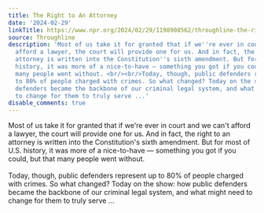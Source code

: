 ```yaml
---
title: The Right to An Attorney
date: '2024-02-29'
linkTitle: https://www.npr.org/2024/02/29/1198908562/throughline-the-right-to-an-attorney
source: Throughline
description: 'Most of us take it for granted that if we''re ever in court and we can''t
  afford a lawyer, the court will provide one for us. And in fact, the right to an
  attorney is written into the Constitution''s sixth amendment. But for most of U.S.
  history, it was more of a nice-to-have — something you got if you could, but that
  many people went without. <br/><br/>Today, though, public defenders represent up
  to 80% of people charged with crimes. So what changed? Today on the show: how public
  defenders became the backbone of our criminal legal system, and what might need
  to change for them to truly serve ...'
disable_comments: true
---
```

Most of us take it for granted that if we're ever in court and we can't afford a lawyer, the court will provide one for us. And in fact, the right to an attorney is written into the Constitution's sixth amendment. But for most of U.S. history, it was more of a nice-to-have — something you got if you could, but that many people went without. <br/><br/>Today, though, public defenders represent up to 80% of people charged with crimes. So what changed? Today on the show: how public defenders became the backbone of our criminal legal system, and what might need to change for them to truly serve ...